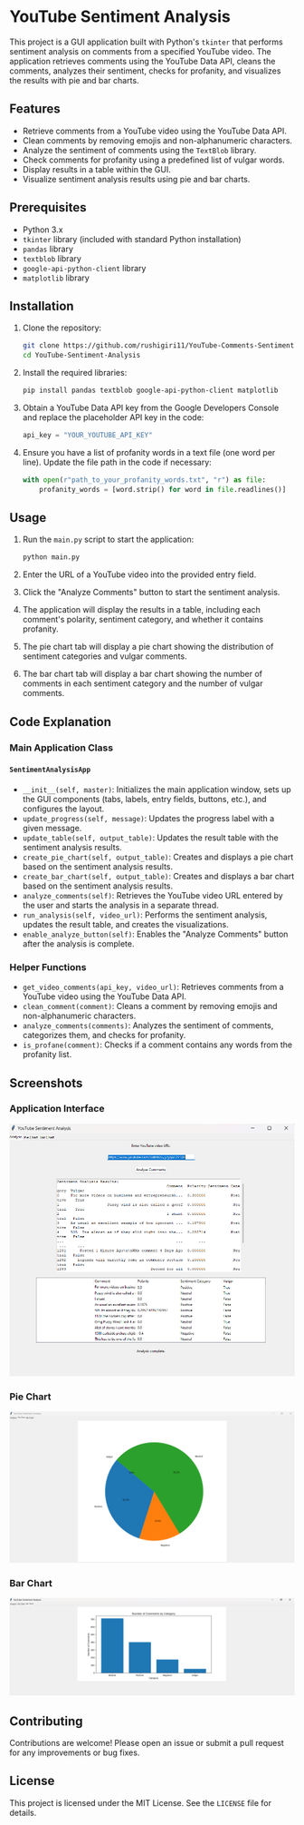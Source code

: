 # YouTube Sentiment Analysis

This project is a GUI application built with Python's `tkinter` that performs sentiment analysis on comments from a specified YouTube video. The application retrieves comments using the YouTube Data API, cleans the comments, analyzes their sentiment, checks for profanity, and visualizes the results with pie and bar charts.

## Features

- Retrieve comments from a YouTube video using the YouTube Data API.
- Clean comments by removing emojis and non-alphanumeric characters.
- Analyze the sentiment of comments using the `TextBlob` library.
- Check comments for profanity using a predefined list of vulgar words.
- Display results in a table within the GUI.
- Visualize sentiment analysis results using pie and bar charts.

## Prerequisites

- Python 3.x
- `tkinter` library (included with standard Python installation)
- `pandas` library
- `textblob` library
- `google-api-python-client` library
- `matplotlib` library

## Installation

1. Clone the repository:
    ```sh
    git clone https://github.com/rushigiri11/YouTube-Comments-Sentiment-Analysis.git
    cd YouTube-Sentiment-Analysis
    ```

2. Install the required libraries:
    ```sh
    pip install pandas textblob google-api-python-client matplotlib
    ```

3. Obtain a YouTube Data API key from the Google Developers Console and replace the placeholder API key in the code:
    ```python
    api_key = "YOUR_YOUTUBE_API_KEY"
    ```

4. Ensure you have a list of profanity words in a text file (one word per line). Update the file path in the code if necessary:
    ```python
    with open(r"path_to_your_profanity_words.txt", "r") as file:
        profanity_words = [word.strip() for word in file.readlines()]
    ```

## Usage

1. Run the `main.py` script to start the application:
    ```sh
    python main.py
    ```

2. Enter the URL of a YouTube video into the provided entry field.

3. Click the "Analyze Comments" button to start the sentiment analysis.

4. The application will display the results in a table, including each comment's polarity, sentiment category, and whether it contains profanity.

5. The pie chart tab will display a pie chart showing the distribution of sentiment categories and vulgar comments.

6. The bar chart tab will display a bar chart showing the number of comments in each sentiment category and the number of vulgar comments.

## Code Explanation

### Main Application Class

#### `SentimentAnalysisApp`

- `__init__(self, master)`: Initializes the main application window, sets up the GUI components (tabs, labels, entry fields, buttons, etc.), and configures the layout.
- `update_progress(self, message)`: Updates the progress label with a given message.
- `update_table(self, output_table)`: Updates the result table with the sentiment analysis results.
- `create_pie_chart(self, output_table)`: Creates and displays a pie chart based on the sentiment analysis results.
- `create_bar_chart(self, output_table)`: Creates and displays a bar chart based on the sentiment analysis results.
- `analyze_comments(self)`: Retrieves the YouTube video URL entered by the user and starts the analysis in a separate thread.
- `run_analysis(self, video_url)`: Performs the sentiment analysis, updates the result table, and creates the visualizations.
- `enable_analyze_button(self)`: Enables the "Analyze Comments" button after the analysis is complete.

### Helper Functions

- `get_video_comments(api_key, video_url)`: Retrieves comments from a YouTube video using the YouTube Data API.
- `clean_comment(comment)`: Cleans a comment by removing emojis and non-alphanumeric characters.
- `analyze_comments(comments)`: Analyzes the sentiment of comments, categorizes them, and checks for profanity.
- `is_profane(comment)`: Checks if a comment contains any words from the profanity list.


## Screenshots

### Application Interface
![Application Interface](page1.png)

### Pie Chart
![Pie Chart](piechart.png)

### Bar Chart
![Bar Chart](bargraph.png)

## Contributing

Contributions are welcome! Please open an issue or submit a pull request for any improvements or bug fixes.

## License

This project is licensed under the MIT License. See the `LICENSE` file for details.



